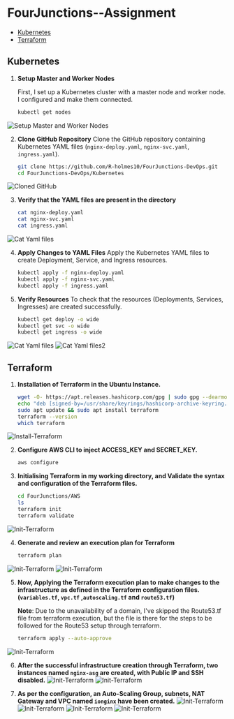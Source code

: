 # FourJunctions--Assignment

- [Kubernetes](#kubernetes)
- [Terraform](#terraform)

## Kubernetes
1. **Setup Master and Worker Nodes**

   First, I set up a Kubernetes cluster with a master node and worker node. I configured and make them connected.
   ```sh
   kubectl get nodes

![Setup Master and Worker Nodes](Kubernetes/Screenshot/Cluster%20setup.png)

2. **Clone GitHub Repository**
   Clone the GitHub repository containing Kubernetes YAML files (`nginx-deploy.yaml`, `nginx-svc.yaml`, `ingress.yaml`).

   ```sh
   git clone https://github.com/R-holmes10/FourJunctions-DevOps.git
   cd FourJunctions-DevOps/Kubernetes

![Cloned GitHub](Kubernetes/Screenshot/Yaml%20files%20I.png)

3. **Verify that the YAML files are present in the directory**
   ```sh
   cat nginx-deploy.yaml
   cat nginx-svc.yaml
   cat ingress.yaml
![Cat Yaml files](Kubernetes/Screenshot/Yaml%20files%20II.png)

4. **Apply Changes to YAML Files**
   Apply the Kubernetes YAML files to create Deployment, Service, and Ingress resources.
   ```sh
   kubectl apply -f nginx-deploy.yaml
   kubectl apply -f nginx-svc.yaml
   kubectl apply -f ingress.yaml

5. **Verify Resources**
   To check that the resources (Deployments, Services, Ingresses) are created successfully.
   ```sh
   kubectl get deploy -o wide
   kubectl get svc -o wide
   kubectl get ingress -o wide
   
![Cat Yaml files](Kubernetes/Screenshot/Running%20yaml%20files.png)
![Cat Yaml files2](Kubernetes/Screenshot/Created%20resources.png)

## Terraform

1. **Installation of Terraform in the Ubuntu Instance.**
   ```sh
   wget -O- https://apt.releases.hashicorp.com/gpg | sudo gpg --dearmor -o /usr/share/keyrings/hashicorp-archive-keyring.gpg
   echo "deb [signed-by=/usr/share/keyrings/hashicorp-archive-keyring.gpg] https://apt.releases.hashicorp.com $(lsb_release -cs) main" | sudo tee       /etc/apt/sources.list.d/hashicorp.list
   sudo apt update && sudo apt install terraform
   terraform --version
   which terraform
![Install-Terraform](AWS/screenshot/terraform-install.png)

2. **Configure AWS CLI to inject ACCESS_KEY and SECRET_KEY.**
   ```sh
   aws configure

3. **Initialising Terraform in my working directory, and Validate the syntax and configuration of the Terraform files.** 
   ```sh
   cd FourJunctions/AWS
   ls
   terraform init
   terraform validate
![Init-Terraform](AWS/screenshot/terra-init-validate.png)

4. **Generate and review an execution plan for Terraform**
   ```sh
   terraform plan

![Init-Terraform](AWS/screenshot/terra-plan.png)
![Init-Terraform](AWS/screenshot/terra-plan2.png)

5. **Now, Applying the Terraform execution plan to make changes to the infrastructure as defined in the Terraform configuration files. (`variables.tf`, `vpc.tf` ,`autoscaling.tf` and `route53.tf`)**

   **Note**: Due to the unavailability of a domain, I've skipped the Route53.tf file from terraform execution, but the file is there for the steps to be followed for the Route53                setup through terraform.
   ```sh
   terraform apply --auto-approve

![Init-Terraform](AWS/screenshot/terraform-apply.png)

6. **After the successful infrastructure creation through Terraform, two instances named `nginx-asg` are created, with Public IP and SSH disabled.**
![Init-Terraform](AWS/screenshot/nginx-asg-1.png)
![Init-Terraform](AWS/screenshot/nginx-asg-2.png)

7. **As per the configuration, an Auto-Scaling Group, subnets, NAT Gateway and VPC named `ionginx` have been created.**
![Init-Terraform](AWS/screenshot/ASG.png)
![Init-Terraform](AWS/screenshot/subnets.png)
![Init-Terraform](AWS/screenshot/NAT-Gateway.png)
![Init-Terraform](AWS/screenshot/ionginx-vpc.png)




   
